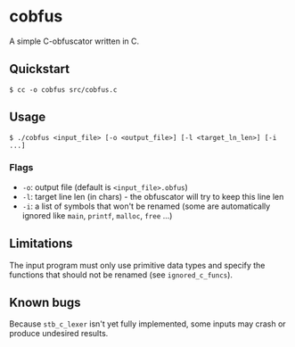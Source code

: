 # cobfus
A simple C-obfuscator written in C. 

## Quickstart

```console
$ cc -o cobfus src/cobfus.c
```

## Usage

```console
$ ./cobfus <input_file> [-o <output_file>] [-l <target_ln_len>] [-i ...]
```

### Flags

- `-o`: output file (default is `<input_file>.obfus`)
- `-l`: target line len (in chars) - the obfuscator will try to keep this line len
- `-i`: a list of symbols that won't be renamed (some are automatically ignored like `main`, `printf`, `malloc`, `free` ...) 

## Limitations

The input program must only use primitive data types and specify the functions that should not be renamed (see `ignored_c_funcs`).

## Known bugs

Because `stb_c_lexer` isn't yet fully implemented, some inputs may crash or produce undesired results.
